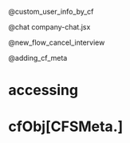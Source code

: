 @custom_user_info_by_cf

@chat
company-chat.jsx

@new_flow_cancel_interview

@adding_cf_meta
# accessing 
# cfObj[CFSMeta.<KEY>]
